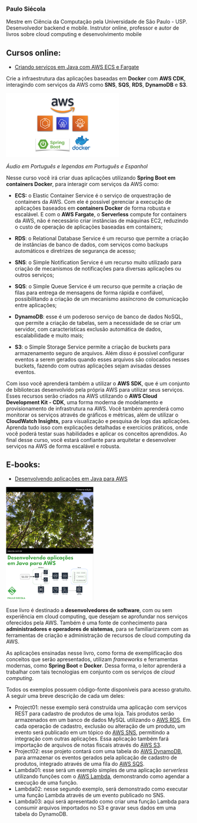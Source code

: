 ### Paulo Siécola

Mestre em Ciência da Computação pela Universidade de São Paulo - USP. Desenvolvedor backend e mobile. Instrutor online, professor e autor de livros sobre cloud computing e desenvolvimento mobile 

## Cursos online:

* [Criando serviços em Java com AWS ECS e Fargate](https://www.udemy.com/course/aws-ecs-fargate-java/?referralCode=859777729E4809B20485)

Crie a infraestrutura das aplicações baseadas em **Docker** com **AWS CDK**, interagindo com serviços da AWS como **SNS**, **SQS**, **RDS**, **DynamoDB** e **S3**.

[<img src="images/aws_course_image.png" alt="aws_course_image" style="zoom:30%;"/>](https://www.udemy.com/course/aws-ecs-fargate-java/?referralCode=859777729E4809B20485)

*Áudio em Português e legendas em Português e Espanhol*



Nesse curso você irá criar duas aplicações utilizando **Spring Boot em containers Docker**, para interagir com serviços da AWS como:

- **ECS:** o Elastic Container Service é o serviço de orquestração de containers da AWS. Com ele é possível gerenciar a execução de aplicações baseados em **containers Docker** de forma robusta e escalável. E com o **AWS Fargate**, o **Serverless** compute for containers da AWS, não é necessário criar instâncias de máquinas EC2, reduzindo o custo de operação de aplicações baseadas em containers;
- **RDS**: o Relational Database Service é um recurso que permite a criação de instâncias de banco de dados, com serviços como backups automáticos e diretrizes de segurança de acesso;

- **SNS**: o Simple Notification Service é um recurso muito utilizado para criação de mecanismos de notificações para diversas aplicações ou outros serviços;

- **SQS**: o Simple Queue Service é um recurso que permite a criação de filas para entrega de mensagens de forma rápida e confiável, possibilitando a criação de um mecanismo assíncrono de comunicação entre aplicações;

- **DynamoDB**: esse é um poderoso serviço de banco de dados NoSQL, que permite a criação de tabelas, sem a necessidade de se criar um servidor, com características exclusão automática de dados, escalabilidade e muito mais;

- **S3**: o Simple Storage Service permite a criação de buckets para armazenamento seguro de arquivos. Além disso é possível configurar eventos a serem gerados quando esses arquivos são colocados nesses buckets, fazendo com outras aplicações sejam avisadas desses eventos.

Com isso você aprenderá também a utilizar o **AWS SDK**, que é um conjunto de bibliotecas desenvolvido pela própria AWS para utilizar seus serviços. Esses recursos serão criados na AWS utilizando o **AWS Cloud Development Kit - CDK**, uma forma moderna de modelamento e provisionamento de infrastrutura na AWS. Você também aprenderá como monitorar os serviços através de gráficos e métricas, além de utilizar o **CloudWatch Insights,** para visualização e pesquisa de logs das aplicações. Aprenda tudo isso com explicações detalhadas e exercícios práticos, onde você poderá testar suas habilidades e aplicar os conceitos aprendidos. Ao final desse curso, você estará confiante para arquitetar e desenvolver serviços na AWS de forma escalável e robusta.



## E-books:

- [Desenvolvendo aplicações em Java para AWS](https://leanpub.com/amazonwebservice)

[<img src="images/book_cover_03_pt.png" alt="book_cover_03_pt" style="zoom:30%;" />](https://leanpub.com/amazonwebservice)

Esse livro é destinado a **desenvolvedores de software**, com ou sem experiência em cloud computing, que desejam se aprofundar nos serviços oferecidos pela AWS. Também é uma fonte de conhecimento para **administradores e operadores de sistemas**, para se familiarizarem com as ferramentas de criação e administração de recursos de cloud computing da AWS. 

As aplicações ensinadas nesse livro, como forma de exemplificação dos conceitos que serão apresentados, utilizam *frameworks* e ferramentas modernas, como **Spring Boot** e **Docker**. Dessa forma, o leitor aprenderá a trabalhar com tais tecnologias em conjunto com os serviços de *cloud computing*. 

Todos os exemplos possuem código-fonte disponíveis para acesso gratuito. A seguir uma breve descrição de cada um deles:

- Project01: nesse exemplo será construída uma aplicação com serviços REST para cadastro de produtos de uma loja. Tais produtos serão armazenados em um banco de dados MySQL utilizando o [AWS RDS](https://aws.amazon.com/rds/). Em cada operação de cadastro, exclusão ou alteração de um produto, um evento será publicado em um tópico do [AWS SNS](https://aws.amazon.com/sns), permitindo a integração com outras aplicações. Essa aplicação também fará importação de arquivos de notas fiscais através do [AWS S3](https://aws.amazon.com/s3/).
- Project02: esse projeto contará com uma tabela do [AWS DynamoDB](https://aws.amazon.com/dynamodb), para armazenar os eventos gerados pela aplicação de cadastro de produtos, integrado através de uma fila do [AWS SQS](https://aws.amazon.com/sqs/).
- Lambda01: esse será um exemplo simples de uma aplicação *serverless* utilizando funções com o [AWS Lambda](https://aws.amazon.com/lambda/), demonstrando como agendar a execução de uma função.
- Lambda02: nesse segundo exemplo, será demonstrado como executar uma função Lambda através de um evento publicado no SNS.
- Lambda03: aqui será apresentado como criar uma função Lambda para consumir arquivos importados no S3 e gravar seus dados em uma tabela do DynamoDB.

